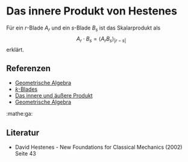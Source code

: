 # Das innere Produkt von Hestenes

Für ein $r$-Blade $A_r$ und ein $s$-Blade $B_s$ ist das Skalarprodukt als
$$A_r\cdot B_s = \langle A_rB_s\rangle_{|r-s|}$$
erklärt.

## Referenzen
- [Geometrische Algebra](f35d.md)
- [$k$-Blades](kikd.md)
- [Das innere und äußere Produkt](bzmt.md)
- [Geometrische Algebra](f35d.md)

:mathe:ga:

## Literatur
- David Hestenes - New Foundations for Classical Mechanics (2002) Seite 43

